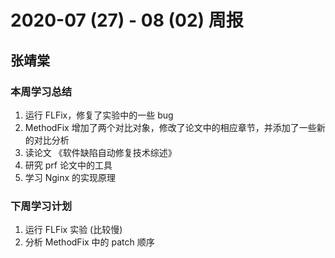 # 2020-07 (27) - 08 (02) 周报

## 张靖棠

### 本周学习总结

1. 运行 FLFix，修复了实验中的一些 bug
2. MethodFix 增加了两个对比对象，修改了论文中的相应章节，并添加了一些新的对比分析
3. 读论文 《软件缺陷自动修复技术综述》
4. 研究 prf 论文中的工具
5. 学习 Nginx 的实现原理

### 下周学习计划

1. 运行 FLFix 实验 (比较慢)
2. 分析 MethodFix 中的 patch 顺序

